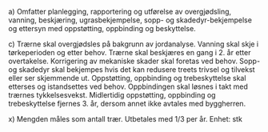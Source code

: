 a) Omfatter planlegging, rapportering og utførelse av overgjødsling, vanning, beskjæring, ugrasbekjempelse, sopp- og skadedyr-bekjempelse og ettersyn med oppstøtting, oppbinding og beskyttelse.

c) Trærne skal overgjødsles på bakgrunn av jordanalyse. Vanning skal skje i tørkeperioden og etter behov. Trærne skal beskjæres en gang i 2. år etter overtakelse. Korrigering av mekaniske skader skal foretas ved behov. Sopp- og skadedyr skal bekjempes hvis det kan redusere treets trivsel og tilvekst eller ser skjemmende ut. Oppstøtting, oppbinding og trebeskyttelse skal etterses og istandsettes ved behov. Oppbindingen skal løsnes i takt med trærnes tykkelsesvekst. Midlertidig oppstøtting, oppbinding og trebeskyttelse fjernes 3. år, dersom annet ikke avtales med byggherren.

x) Mengden måles som antall trær. Utbetales med 1/3 per år. Enhet: stk

